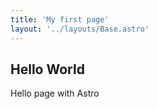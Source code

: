 ```yaml
---
title: 'My first page'
layout: '../layouts/Base.astro'
---
```


## Hello World

Hello page with Astro
